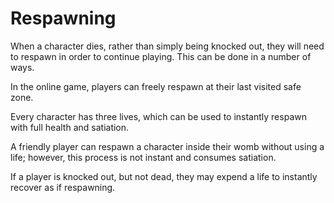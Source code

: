 # Respawning

When a character dies, rather than simply being knocked out, they will need to
respawn in order to continue playing. This can be done in a number of ways.

In the online game, players can freely respawn at their last visited safe zone.

Every character has three lives, which can be used to instantly respawn with
full health and satiation.

A friendly player can respawn a character inside their womb without using a
life; however, this process is not instant and consumes satiation.

If a player is knocked out, but not dead, they may expend a life to instantly
recover as if respawning.
